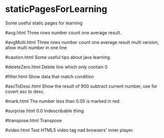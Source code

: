 # staticPagesForLearning
Some useful static pages for learning

#avg.html
Three rows number count one average result.

#avgMulti.html
Three rows number count one average result multi version, allow multi number in one line

#caution.html
Some useful tips about java learning.

#deleteZero.html
Delete line which only contain 0

#filter.html
Show data that match condition

#ascToDesc.html
Show the result of 900 subtract current number, use for covert asc to desc.

#mark.html
The number less than 0.05 is marked in red.

#surprise.html
0.0 Indescribable thing 

#transpose.html
Transpose

#video.html
Test HTML5 video tag nad browsers' inner player.
